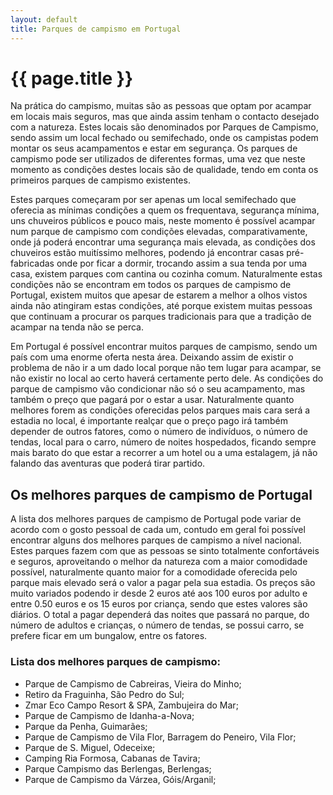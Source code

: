 ```yaml
---
layout: default
title: Parques de campismo em Portugal
---
```


# {{ page.title }}

Na prática do campismo, muitas são as pessoas que optam por acampar em locais mais seguros, mas que ainda assim tenham o contacto desejado com a natureza. Estes locais são denominados por Parques de Campismo, sendo assim um local fechado ou semifechado, onde os campistas podem montar os seus acampamentos e estar em segurança. Os parques de campismo pode ser utilizados de diferentes formas, uma vez que neste momento as condições destes locais são de qualidade, tendo em conta os primeiros parques de campismo existentes.

Estes parques começaram por ser apenas um local semifechado que oferecia as mínimas condições a quem os frequentava, segurança mínima, uns chuveiros públicos e pouco mais, neste momento é possível acampar num parque de campismo com condições elevadas, comparativamente, onde já poderá encontrar uma segurança mais elevada, as condições dos chuveiros estão muitíssimo melhores, podendo já encontrar casas pré-fabricadas onde por ficar a dormir, trocando assim a sua tenda por uma casa, existem parques com cantina ou cozinha comum. Naturalmente estas condições não se encontram em todos os parques de campismo de Portugal, existem muitos que apesar de estarem a melhor a olhos vistos ainda não atingiram estas condições, até porque existem muitas pessoas que continuam a procurar os parques tradicionais para que a tradição de acampar na tenda não se perca.

Em Portugal é possível encontrar muitos parques de campismo, sendo um país com uma enorme oferta nesta área. Deixando assim de existir o problema de não ir a um dado local porque não tem lugar para acampar, se não existir no local ao certo haverá certamente perto dele. As condições do parque de campismo vão condicionar não só o seu acampamento, mas também o preço que pagará por o estar a usar. Naturalmente quanto melhores forem as condições oferecidas pelos parques mais cara será a estadia no local, é importante realçar que o preço pago irá também depender de outros fatores, como o número de indivíduos, o número de tendas, local para o carro, número de noites hospedados, ficando sempre mais barato do que estar a recorrer a um hotel ou a uma estalagem, já não falando das aventuras que poderá tirar partido.

## Os melhores parques de campismo de Portugal

A lista dos melhores parques de campismo de Portugal pode variar de acordo com o gosto pessoal de cada um, contudo em geral foi possível encontrar alguns dos melhores parques de campismo a nível nacional. Estes parques fazem com que as pessoas se sinto totalmente confortáveis e seguros, aproveitando o melhor da natureza com a maior comodidade possível, naturalmente quanto maior for a comodidade oferecida pelo parque mais elevado será o valor a pagar pela sua estadia. Os preços são muito variados podendo ir desde 2 euros até aos 100 euros por adulto e entre 0.50 euros e os 15 euros por criança, sendo que estes valores são diários. O total a pagar dependerá das noites que passará no parque, do número de adultos e crianças, o número de tendas, se possui carro, se prefere ficar em um bungalow, entre os fatores.

### Lista dos melhores parques de campismo:

* Parque de Campismo de Cabreiras, Vieira do Minho;
* Retiro da Fraguinha, São Pedro do Sul;
* Zmar Eco Campo Resort & SPA, Zambujeira do Mar;
* Parque de Campismo de Idanha-a-Nova;
* Parque da Penha, Guimarães;
* Parque de Campismo de Vila Flor, Barragem do Peneiro, Vila Flor;
* Parque de S. Miguel, Odeceixe;
* Camping Ria Formosa, Cabanas de Tavira;
* Parque Campismo das Berlengas, Berlengas;
* Parque de Campismo da Várzea, Góis/Arganil;
